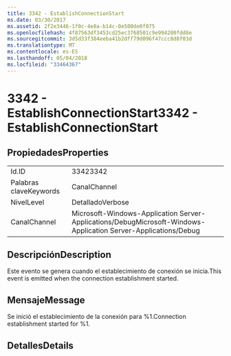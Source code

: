 ```yaml
---
title: 3342 - EstablishConnectionStart
ms.date: 03/30/2017
ms.assetid: 2f2e3446-1f0c-4e8a-b14c-0e500de0f075
ms.openlocfilehash: 4f87563df3453cd25ec3768501c9e994280fdd8e
ms.sourcegitcommit: 3d5d33f384eeba41b2dff79d096f47ccc8d8f03d
ms.translationtype: MT
ms.contentlocale: es-ES
ms.lasthandoff: 05/04/2018
ms.locfileid: "33464367"
---
```

# <a name="3342---establishconnectionstart"></a><span data-ttu-id="5ed9e-102">3342 - EstablishConnectionStart</span><span class="sxs-lookup"><span data-stu-id="5ed9e-102">3342 - EstablishConnectionStart</span></span>
## <a name="properties"></a><span data-ttu-id="5ed9e-103">Propiedades</span><span class="sxs-lookup"><span data-stu-id="5ed9e-103">Properties</span></span>  
  
|||  
|-|-|  
|<span data-ttu-id="5ed9e-104">Id.</span><span class="sxs-lookup"><span data-stu-id="5ed9e-104">ID</span></span>|<span data-ttu-id="5ed9e-105">3342</span><span class="sxs-lookup"><span data-stu-id="5ed9e-105">3342</span></span>|  
|<span data-ttu-id="5ed9e-106">Palabras clave</span><span class="sxs-lookup"><span data-stu-id="5ed9e-106">Keywords</span></span>|<span data-ttu-id="5ed9e-107">Canal</span><span class="sxs-lookup"><span data-stu-id="5ed9e-107">Channel</span></span>|  
|<span data-ttu-id="5ed9e-108">Nivel</span><span class="sxs-lookup"><span data-stu-id="5ed9e-108">Level</span></span>|<span data-ttu-id="5ed9e-109">Detallado</span><span class="sxs-lookup"><span data-stu-id="5ed9e-109">Verbose</span></span>|  
|<span data-ttu-id="5ed9e-110">Canal</span><span class="sxs-lookup"><span data-stu-id="5ed9e-110">Channel</span></span>|<span data-ttu-id="5ed9e-111">Microsoft-Windows-Application Server-Applications/Debug</span><span class="sxs-lookup"><span data-stu-id="5ed9e-111">Microsoft-Windows-Application Server-Applications/Debug</span></span>|  
  
## <a name="description"></a><span data-ttu-id="5ed9e-112">Descripción</span><span class="sxs-lookup"><span data-stu-id="5ed9e-112">Description</span></span>  
 <span data-ttu-id="5ed9e-113">Este evento se genera cuando el establecimiento de conexión se inicia.</span><span class="sxs-lookup"><span data-stu-id="5ed9e-113">This event is emitted when the connection establishment started.</span></span>  
  
## <a name="message"></a><span data-ttu-id="5ed9e-114">Mensaje</span><span class="sxs-lookup"><span data-stu-id="5ed9e-114">Message</span></span>  
 <span data-ttu-id="5ed9e-115">Se inició el establecimiento de la conexión para %1.</span><span class="sxs-lookup"><span data-stu-id="5ed9e-115">Connection establishment started for %1.</span></span>  
  
## <a name="details"></a><span data-ttu-id="5ed9e-116">Detalles</span><span class="sxs-lookup"><span data-stu-id="5ed9e-116">Details</span></span>
